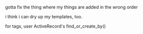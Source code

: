 gotta fix the thing where my things are added in the wrong order

i think i can dry up my templates, too.

for tags, user ActiveRecord's find_or_create_by()
